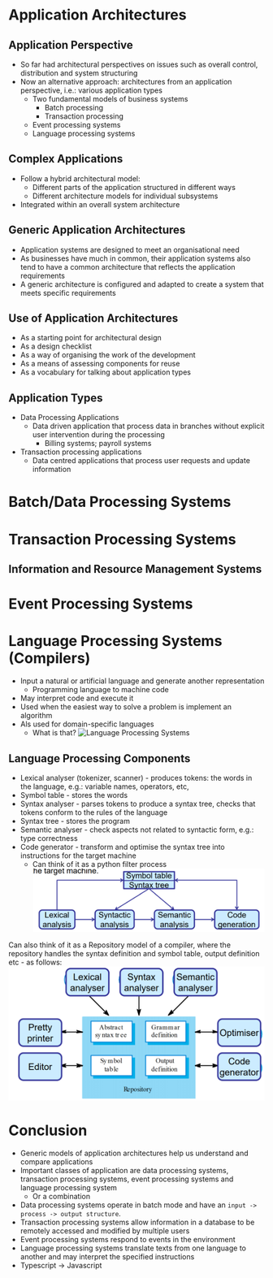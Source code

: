 # Application Architectures
## Application Perspective
* So far had architectural perspectives on issues such as overall control, distribution and system structuring
* Now an alternative approach: architectures from an application perspective, i.e.: various application types
    * Two fundamental models of business systems
        * Batch processing
        * Transaction processing
    * Event processing systems
    * Language processing systems
## Complex Applications
* Follow a hybrid architectural model:
    * Different parts of the application structured in different ways
    * Different architecture models for individual subsystems
* Integrated within an overall system architecture
## Generic Application Architectures
* Application systems are designed to meet an organisational need
* As businesses have much in common, their application systems also tend to have a common architecture that reflects the application requirements
* A generic architecture is configured and adapted to create a system that meets specific requirements
## Use of Application Architectures
* As a starting point for architectural design
* As a design checklist
* As a way of organising the work of the development
* As a means of assessing components for reuse
* As a vocabulary for talking about application types
## Application Types
* Data Processing Applications
    * Data driven application that process data in branches without explicit user intervention during the processing
        * Billing systems; payroll systems
* Transaction processing applications
    * Data centred applications that process user requests and update information

# Batch/Data Processing Systems
# Transaction Processing Systems
## Information and Resource Management Systems
# Event Processing Systems
# Language Processing Systems (Compilers)
* Input a natural or artificial language and generate another representation
    * Programming language to machine code
* May interpret code and execute it
* Used when the easiest way to solve a problem is implement an algorithm
* Als used for domain-specific languages
    * What is that?
![Language Processing Systems]()
## Language Processing Components
* Lexical analyser (tokenizer, scanner) - produces tokens: the words in the language, e.g.: variable names, operators, etc,
* Symbol table - stores the words
* Syntax analyser - parses tokens to produce a syntax tree, checks that tokens conform to the rules of the language
* Syntax tree - stores the program
* Semantic analyser - check aspects not related to syntactic form, e.g.: type correctness
* Code generator - transform and optimise the syntax tree into instructions for the target machine
    * Can think of it as a python filter process
![Language Processing Components](img/languageprocessing.png)

Can also think of it as a Repository model of a compiler, where the repository handles the syntax definition and symbol table, output definition etc - as follows:
![Repository](img/languageprocessingrepo.png)

# Conclusion
* Generic models of application architectures help us understand and compare applications
* Important classes of application are data processing systems, transaction processing systems, event processing systems and language processing system
    * Or a combination
* Data processing systems operate in batch mode and have an `input -> process -> output structure`.
* Transaction processing systems allow information in a database to be remotely accessed and modified by multiple users
* Event processing systems respond to events in the environment
* Language processing systems translate texts from one language to another and may interpret the specified instructions
* Typescript -> Javascript